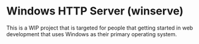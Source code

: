 # Windows HTTP Server (winserve)

This is a WIP project that is targeted for people that getting started in web
development that uses Windows as their primary operating system.